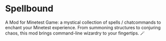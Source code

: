 # Spellbound
A Mod for Minetest Game: a mystical collection of spells / chatcommands to enchant your Minetest experience. From summoning structures to conjuring chaos, this mod brings command-line wizardry to your fingertips. 🪄
